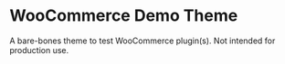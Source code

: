 # WooCommerce Demo Theme

A bare-bones theme to test WooCommerce plugin(s). Not intended for production use.
